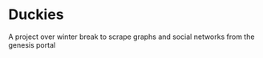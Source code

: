 # Duckies

A project over winter break to scrape graphs and social networks from the genesis portal
